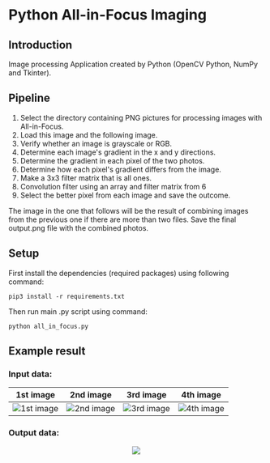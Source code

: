 # Python All-in-Focus Imaging
## Introduction
 Image processing Application created by Python (OpenCV Python, NumPy and Tkinter).

## Pipeline
1) Select the directory containing PNG pictures for processing images with All-in-Focus.
2) Load this image and the following image.
3) Verify whether an image is grayscale or RGB.
4) Determine each image's gradient in the x and y directions.
5) Determine the gradient in each pixel of the two photos.
6) Determine how each pixel's gradient differs from the image.
7) Make a 3x3 filter matrix that is all ones.
8) Convolution filter using an array and filter matrix from 6
9) Select the better pixel from each image and save the outcome.

The image in the one that follows will be the result of combining images from the previous one if there are more than two files. Save the final output.png file with the combined photos.  

## Setup
First install the dependencies (required packages) using following command:
```shell
pip3 install -r requirements.txt
```
Then run main .py script using command:
```shell
python all_in_focus.py
```

## Example result
### Input data:
| 1st image | 2nd image | 3rd image | 4th image |
|:---:|:---:|:---:|:---:|
|![1st image](data/grayscale_data/image_1.png)|![2nd image](data/grayscale_data/image_2.png)|![3rd image](data/grayscale_data/image_3.png)|![4th image](data/grayscale_data/image_1.png)|

### Output data:
<p align="center">
  <img src="result/grayscale_result/out_image.png">
</p>

